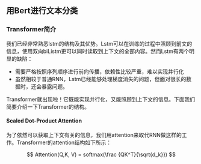 ## 用Bert进行文本分类

### Transformer简介

我们已经非常熟悉lstm的结构及其优势。Lstm可以在训练的过程中照顾到前文的信息，使用双向biListm更可以同时读取到上下文的全部内容。然而Lstm有两个明显的缺陷：

- 需要严格按照序列顺序进行前向传播，依赖性比较严重，难以实现并行化
- 虽然相较于普通RNN，Lstm已经能够处理梯度消失的问题，但面对很长的数据时，还会暴露问题。

Transformer就出现啦！它既能实现并行化，又能照顾到上下文的信息。下面我们简要介绍一下Transformer的结构。

#### Scaled Dot-Product Attention

为了依然可以获取上下文有关的信息，我们用attention来取代RNN做这样的工作。Transformer的attention结构如下所示：




$$
Attention(Q,K, V) = softmax(\frac {QK^T}{\sqrt{d_k}})
$$

